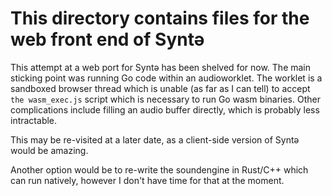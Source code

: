 # This directory contains files for the web front end of Syntə

This attempt at a web port for Syntə has been shelved for now.
The main sticking point was running Go code within an audioworklet.
The worklet is a sandboxed browser thread which is unable (as far as I can tell) to accept `the wasm_exec.js` script which is necessary to run Go wasm binaries.
Other complications include filling an audio buffer directly, which is probably less intractable.

This may be re-visited at a later date, as a client-side version of Syntə would be amazing.

Another option would be to re-write the soundengine in Rust/C++ which can run natively, however I don't have time for that at the moment.
